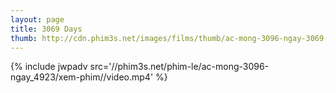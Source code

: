 ```yaml
---
layout: page
title: 3069 Days
thumb: http://cdn.phim3s.net/images/films/thumb/ac-mong-3096-ngay-3069-days-2013.jpg
---
```

{% include jwpadv src='//phim3s.net/phim-le/ac-mong-3096-ngay_4923/xem-phim//video.mp4' %}